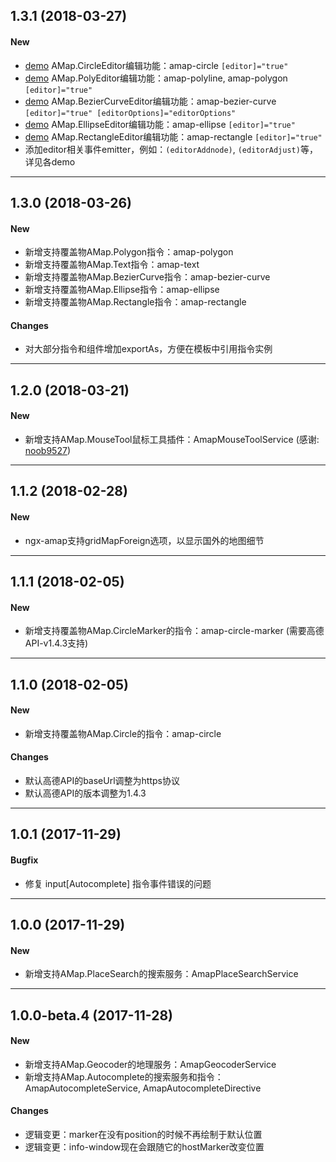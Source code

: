 ## 1.3.1 (2018-03-27)

#### New
+ [demo](https://xieziyu.github.io/ngx-amap/#/amap-circle/methods) AMap.CircleEditor编辑功能：amap-circle `[editor]="true"`
+ [demo](https://xieziyu.github.io/ngx-amap/#/amap-polyline/methods) AMap.PolyEditor编辑功能：amap-polyline, amap-polygon `[editor]="true"`
+ [demo](https://xieziyu.github.io/ngx-amap/#/amap-bezier-curve/methods) AMap.BezierCurveEditor编辑功能：amap-bezier-curve `[editor]="true" [editorOptions]="editorOptions"`
+ [demo](https://xieziyu.github.io/ngx-amap/#/amap-ellipse/methods) AMap.EllipseEditor编辑功能：amap-ellipse `[editor]="true"`
+ [demo](https://xieziyu.github.io/ngx-amap/#/amap-rectangle/methods) AMap.RectangleEditor编辑功能：amap-rectangle `[editor]="true"`
+ 添加editor相关事件emitter，例如：`(editorAddnode)`, `(editorAdjust)`等，详见各demo

----

## 1.3.0 (2018-03-26)

#### New
+ 新增支持覆盖物AMap.Polygon指令：amap-polygon
+ 新增支持覆盖物AMap.Text指令：amap-text
+ 新增支持覆盖物AMap.BezierCurve指令：amap-bezier-curve
+ 新增支持覆盖物AMap.Ellipse指令：amap-ellipse
+ 新增支持覆盖物AMap.Rectangle指令：amap-rectangle

#### Changes
+ 对大部分指令和组件增加exportAs，方便在模板中引用指令实例

----

## 1.2.0 (2018-03-21)

#### New
+ 新增支持AMap.MouseTool鼠标工具插件：AmapMouseToolService (感谢: [noob9527](https://github.com/noob9527))

----

## 1.1.2 (2018-02-28)

#### New
+ ngx-amap支持gridMapForeign选项，以显示国外的地图细节

----

## 1.1.1 (2018-02-05)

#### New
+ 新增支持覆盖物AMap.CircleMarker的指令：amap-circle-marker (需要高德API-v1.4.3支持)

----

## 1.1.0 (2018-02-05)

#### New
+ 新增支持覆盖物AMap.Circle的指令：amap-circle

#### Changes
+ 默认高德API的baseUrl调整为https协议
+ 默认高德API的版本调整为1.4.3

----

## 1.0.1 (2017-11-29)

#### Bugfix
+ 修复 input[Autocomplete] 指令事件错误的问题

----

## 1.0.0 (2017-11-29)

#### New
+ 新增支持AMap.PlaceSearch的搜索服务：AmapPlaceSearchService

----

## 1.0.0-beta.4 (2017-11-28)

#### New
+ 新增支持AMap.Geocoder的地理服务：AmapGeocoderService
+ 新增支持AMap.Autocomplete的搜索服务和指令：AmapAutocompleteService, AmapAutocompleteDirective

#### Changes
+ 逻辑变更：marker在没有position的时候不再绘制于默认位置
+ 逻辑变更：info-window现在会跟随它的hostMarker改变位置